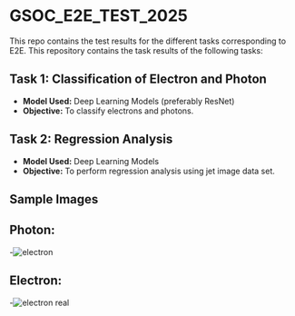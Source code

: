 # GSOC_E2E_TEST_2025
This repo contains the test results for the different tasks corresponding to E2E.
This repository contains the task results of the following tasks:

## Task 1: Classification of Electron and Photon
- **Model Used:** Deep Learning Models (preferably ResNet)
- **Objective:** To classify electrons and photons.

## Task 2: Regression Analysis
- **Model Used:** Deep Learning Models
- **Objective:** To perform regression analysis using jet image data set.


## Sample Images
## Photon:
  -![electron](https://github.com/user-attachments/assets/9d4d0d5e-4344-468b-8ebc-6d858b3558b5)
## Electron:
  -![electron real](https://github.com/user-attachments/assets/2d6c4a9f-5103-4519-8f37-f3fcd00b1d88)

